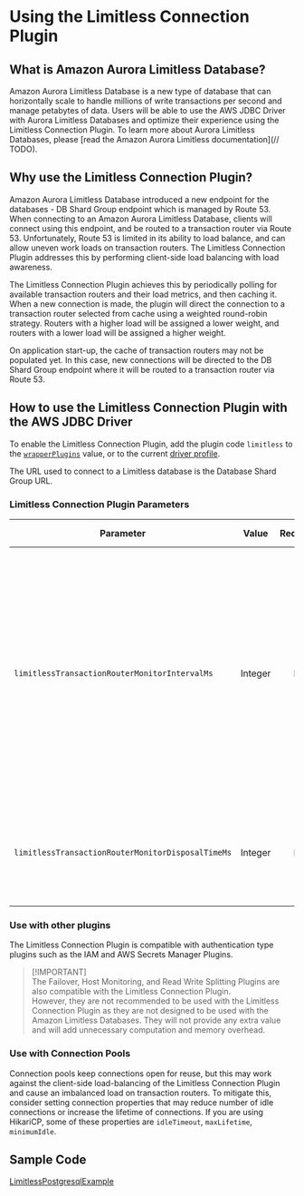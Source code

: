 # Using the Limitless Connection Plugin

## What is Amazon Aurora Limitless Database?

Amazon Aurora Limitless Database is a new type of database that can horizontally scale to handle millions of write transactions per second and manage petabytes of data.
Users will be able to use the AWS JDBC Driver with Aurora Limitless Databases and optimize their experience using the Limitless Connection Plugin. 
To learn more about Aurora Limitless Databases, please [read the Amazon Aurora Limitless documentation](// TODO).

## Why use the Limitless Connection Plugin?

Amazon Aurora Limitless Database introduced a new endpoint for the databases - DB Shard Group endpoint which is managed by Route 53. 
When connecting to an Amazon Aurora Limitless Database, clients will connect using this endpoint, and be routed to a transaction router via Route 53.
Unfortunately, Route 53 is limited in its ability to load balance, and can allow uneven work loads on transaction routers.
The Limitless Connection Plugin addresses this by performing client-side load balancing with load awareness. 

The Limitless Connection Plugin achieves this by periodically polling for available transaction routers and their load metrics, and then caching it.
When a new connection is made, the plugin will direct the connection to a transaction router selected from cache using a weighted round-robin strategy.
Routers with a higher load will be assigned a lower weight, and routers with a lower load will be assigned a higher weight.

On application start-up, the cache of transaction routers may not be populated yet.
In this case, new connections will be directed to the DB Shard Group endpoint where it will be routed to a transaction router via Route 53.

## How to use the Limitless Connection Plugin with the AWS JDBC Driver
To enable the Limitless Connection Plugin, add the plugin code `limitless` to the [`wrapperPlugins`](../UsingTheJdbcDriver.md#connection-plugin-manager-parameters) value, or to the current [driver profile](../UsingTheJdbcDriver.md#connection-plugin-manager-parameters).

The URL used to connect to a Limitless database is the Database Shard Group URL.

### Limitless Connection Plugin Parameters
| Parameter                                         |  Value  | Required | Description                                                                                                                                                                                                                  | Default Value | Example Value |
|---------------------------------------------------|:-------:|:--------:|:-----------------------------------------------------------------------------------------------------------------------------------------------------------------------------------------------------------------------------|---------------|---------------|
| `limitlessTransactionRouterMonitorIntervalMs`     | Integer |    No    | Interval in milliseconds between polling for load metric metadata of transaction routers. Note that the default value of 15 seconds was chosen to match the expected refresh rate of load metric metadata from the database. | `15000`       | `30000`       |
| `limitlessTransactionRouterMonitorDisposalTimeMs` | Integer |    No    | Interval in milliseconds for Limitless monitor to be considered inactive and to be disposed.                                                                                                                                 | `600000`      | `300000`      |

### Use with other plugins
The Limitless Connection Plugin is compatible with authentication type plugins such as the IAM and AWS Secrets Manager Plugins.

> [!IMPORTANT]\
> The Failover, Host Monitoring, and Read Write Splitting Plugins are also compatible with the Limitless Connection Plugin.  
However, they are not recommended to be used with the Limitless Connection Plugin as they are not designed to be used with the Amazon Limitless Databases. 
They will not provide any extra value and will add unnecessary computation and memory overhead.

### Use with Connection Pools
Connection pools keep connections open for reuse, but this may work against the client-side load-balancing of the Limitless Connection Plugin and cause an imbalanced load on transaction routers.
To mitigate this, consider setting connection properties that may reduce number of idle connections or increase the lifetime of connections.
If you are using HikariCP, some of these properties are `idleTimeout`, `maxLifetime`, `minimumIdle`.

## Sample Code
[LimitlessPostgresqlExample](../../../examples/AWSDriverExample/src/main/java/software/amazon/EndpointPluginExample.java)
